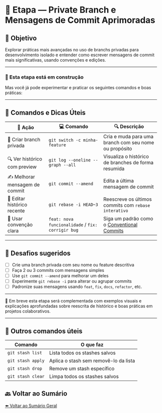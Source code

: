 
# 🌿 Etapa — Private Branch e Mensagens de Commit Aprimoradas

## 🎯 Objetivo

Explorar práticas mais avançadas no uso de branchs privadas para desenvolvimento isolado e entender como escrever mensagens de commit mais significativas, usando convenções e edições.

---

### 🚧 Esta etapa está em construção

Mas você já pode experimentar e praticar os seguintes comandos e boas práticas:

---

## 🧰 Comandos e Dicas Úteis

| 📝 **Ação**                      | 💻 **Comando**                                           | 🔍 **Descrição**                                          |
|----------------------------------|----------------------------------------------------------|-----------------------------------------------------------|
| 🌱 Criar branch privada          | `git switch -c minha-feature`                            | Cria e muda para uma branch com seu nome ou propósito     |
| 🔍 Ver histórico com preview     | `git log --oneline --graph --all`                        | Visualiza o histórico de branches de forma resumida       |
| ✍️ Melhorar mensagem de commit   | `git commit --amend`                                     | Edita a última mensagem de commit                         |
| 🧼 Editar histórico recente      | `git rebase -i HEAD~3`                                   | Reescreve os últimos commits com `rebase interativo`      |
| 📖 Usar convenção clara          | `feat: nova funcionalidade` / `fix: corrigir bug`        | Siga um padrão como o [Conventional Commits](https://www.conventionalcommits.org/pt-br/v1.0.0/) |

---

## 🧪 Desafios sugeridos

- [ ] Crie uma branch privada com seu nome ou feature descritiva
- [ ] Faça 2 ou 3 commits com mensagens simples
- [ ] Use `git commit --amend` para melhorar um deles
- [ ] Experimente `git rebase -i` para alterar ou agrupar commits
- [ ] Padronize suas mensagens usando `feat`, `fix`, `docs`, `refactor`, etc.

---

📌 Em breve esta etapa será complementada com exemplos visuais e explicações aprofundadas sobre reescrita de histórico e boas práticas em projetos colaborativos.

---

## 🧩 Outros comandos úteis

| Comando            | O que faz                                  |
|--------------------|--------------------------------------------|
| `git stash list`   | Lista todos os stashes salvos              |
| `git stash apply`  | Aplica o stash sem removê-lo da lista      |
| `git stash drop`   | Remove um stash específico                 |
| `git stash clear`  | Limpa todos os stashes salvos              |



## 🔙 Voltar ao Sumário

[⬅️ Voltar ao Sumário Geral](../README.md)